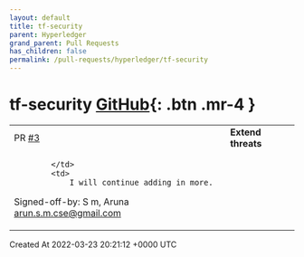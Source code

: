 ```yaml
---
layout: default
title: tf-security
parent: Hyperledger
grand_parent: Pull Requests
has_children: false
permalink: /pull-requests/hyperledger/tf-security
---
```


# tf-security <span class="fs-3 right-align">[GitHub](https://github.com/hyperledger/tf-security){: .btn .mr-4 }</span>


<div>
    <table>
        <tr>
            <td>
                PR <a href="https://github.com/hyperledger/tf-security/pull/3" class=".btn">#3</a>
            </td>
            <td>
                <b>
                    Extend threats
                </b>
            </td>
        </tr>
        <tr>
            <td>
                
            </td>
            <td>
                I will continue adding in more.

Signed-off-by: S m, Aruna <arun.s.m.cse@gmail.com>
            </td>
        </tr>
    </table>
    <div class="right-align">
        Created At 2022-03-23 20:21:12 +0000 UTC
    </div>
</div>

